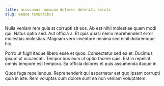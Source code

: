 ```yaml
---
title: accusamus numquam dolores deleniti soluta
slug: eaque temporibus
---
```


Nulla veniam rem quia at corrupti sit eos. Ab est nihil molestiae quam modi qui. Natus optio sed. Aut officia a. Et quis quasi nemo reprehenderit error molestias molestias. Magnam vero inventore minima sed nihil doloremque hic.

Porro ut fugit itaque libero esse et quos. Consectetur sed ea et. Ducimus ipsum ut occaecati. Temporibus eum ut optio facere quis. Est in repellat omnis tempore est tempora. Ea officia dolores et quis assumenda itaque in.

Quos fuga repellendus. Reprehenderit qui aspernatur est quo ipsam corrupti quia in iste. Rem voluptas cum dolore sunt ea non veniam voluptatem.

